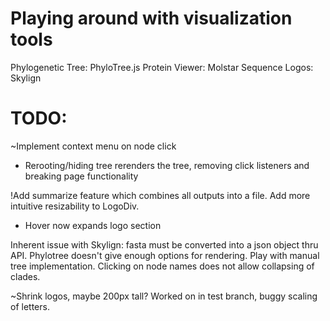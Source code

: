 # Playing around with visualization tools
Phylogenetic Tree: PhyloTree.js
Protein Viewer: Molstar
Sequence Logos: Skylign

# TODO:
~Implement context menu on node click
  - Rerooting/hiding tree rerenders the tree, removing click listeners and breaking page functionality



!Add summarize feature which combines all outputs into a file.
Add more intuitive resizability to LogoDiv.

  - Hover now expands logo section

Inherent issue with Skylign: fasta must be converted into a json object thru API.
Phylotree doesn't give enough options for rendering. Play with manual tree implementation.
Clicking on node names does not allow collapsing of clades.

~Shrink logos, maybe 200px tall?
  Worked on in test branch, buggy scaling of letters.